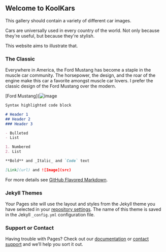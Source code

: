## Welcome to KoolKars

This gallery should contain a variety of different car images.

Cars are universally used in every country of the world. Not only because they're useful, but because they're stylish.

This website aims to illustrate that.

### The Classic

Everywhere in America, the Ford Mustang has become a staple in the muscle car community. The horsepower, the design, and the roar of the engine make this car a favorite amongst muscle car lovers. I prefer the classic design of the Ford Mustang over the modern.

[Ford Mustang](![image](https://user-images.githubusercontent.com/91563693/135329905-11655909-5436-4817-9b50-a090ceb0a334.png)

```markdown
Syntax highlighted code block

# Header 1
## Header 2
### Header 3

- Bulleted
- List

1. Numbered
2. List

**Bold** and _Italic_ and `Code` text

[Link](url) and ![Image](src)
```

For more details see [GitHub Flavored Markdown](https://guides.github.com/features/mastering-markdown/).

### Jekyll Themes

Your Pages site will use the layout and styles from the Jekyll theme you have selected in your [repository settings](https://github.com/alejandronava562/KoolKars/settings/pages). The name of this theme is saved in the Jekyll `_config.yml` configuration file.

### Support or Contact

Having trouble with Pages? Check out our [documentation](https://docs.github.com/categories/github-pages-basics/) or [contact support](https://support.github.com/contact) and we’ll help you sort it out.
